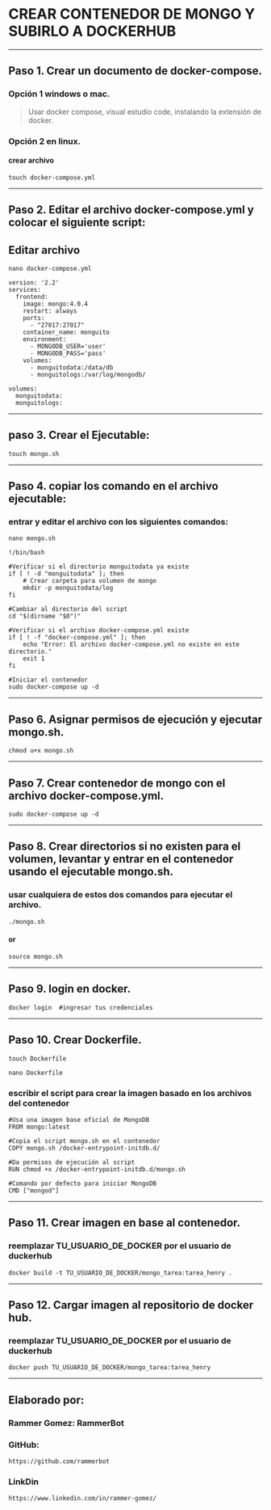 # CREAR CONTENEDOR DE MONGO Y SUBIRLO A DOCKERHUB
_____________________________________________
## Paso 1. Crear un documento de docker-compose.

### Opción 1 windows o mac.

> Usar docker compose, visual estudio code, instalando la extensión de docker.

### Opción 2 en linux.
#### crear archivo

```
touch docker-compose.yml
```
___________________________________________________________________________
## Paso 2. Editar el archivo docker-compose.yml y colocar el siguiente script:

## Editar archivo

```
nano docker-compose.yml
```

```
version: '2.2'
services:
  frontend:
    image: mongo:4.0.4
    restart: always
    ports:
      - "27017:27017"
    container_name: monguito
    environment:
      - MONGODB_USER='user'
      - MONGODB_PASS='pass'
    volumes:
      - monguitodata:/data/db
      - monguitologs:/var/log/mongodb/

volumes:
  monguitodata:
  monguitologs:
```
    
____________________________
## paso 3. Crear el Ejecutable:

```
touch mongo.sh
```

____________________________________________________
## Paso 4. copiar los comando en el archivo ejecutable:

### entrar y editar el archivo con los siguientes comandos:
```
nano mongo.sh
```   	

```
!/bin/bash

#Verificar si el directorio monguitodata ya existe
if [ ! -d "monguitodata" ]; then
    # Crear carpeta para volumen de mongo
    mkdir -p monguitodata/log
fi

#Cambiar al directorio del script
cd "$(dirname "$0")"

#Verificar si el archivo docker-compose.yml existe
if [ ! -f "docker-compose.yml" ]; then
    echo "Error: El archivo docker-compose.yml no existe en este directorio."
    exit 1
fi

#Iniciar el contenedor
sudo docker-compose up -d
```

_________________________________________________________
## Paso 6. Asignar permisos de ejecución y ejecutar mongo.sh.

```
chmod u+x mongo.sh
```

____________________________________________________________________
## Paso 7. Crear contenedor de mongo con el archivo docker-compose.yml. 

```
sudo docker-compose up -d
```

__________________________________________________________________________________________________________________________
## Paso 8. Crear directorios si no existen para el volumen, levantar y entrar en el contenedor usando el ejecutable mongo.sh.

### usar cualquiera de estos dos comandos para ejecutar el archivo.

```
./mongo.sh
```

#### or

```
source mongo.sh
```

________________________
## Paso 9. login en docker.

```
docker login  #ingresar tus credenciales
```

__________________________
## Paso 10. Crear Dockerfile.

```
touch Dockerfile
```
```
nano Dockerfile
```

### escribir el script para crear la imagen basado en los archivos del contenedor

```
#Usa una imagen base oficial de MongoDB
FROM mongo:latest

#Copia el script mongo.sh en el contenedor
COPY mongo.sh /docker-entrypoint-initdb.d/

#Da permisos de ejecución al script
RUN chmod +x /docker-entrypoint-initdb.d/mongo.sh

#Comando por defecto para iniciar MongoDB
CMD ["mongod"]
```
____________________________________________
## Paso 11. Crear imagen en base al contenedor.

### reemplazar TU_USUARIO_DE_DOCKER por el usuario de duckerhub

```
docker build -t TU_USUARIO_DE_DOCKER/mongo_tarea:tarea_henry . 
```

____________________________________________________
## Paso 12. Cargar imagen al repositorio de docker hub.

### reemplazar TU_USUARIO_DE_DOCKER por el usuario de duckerhub

```
docker push TU_USUARIO_DE_DOCKER/mongo_tarea:tarea_henry
```
_____________________________
## Elaborado por:

### Rammer Gomez: RammerBot

### GitHub:

```
https://github.com/rammerbot
```
### LinkDin
```
https://www.linkedin.com/in/rammer-gomez/
```
